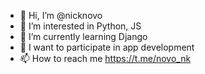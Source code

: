 - 👋 Hi, I’m @nicknovo
- 👀 I’m interested in Python, JS
- 🌱 I’m currently learning Django
- 💞️ I want to participate in app development
- 📫 How to reach me https://t.me/novo_nk
